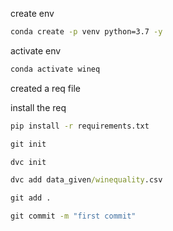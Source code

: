 create env 

```cmd
conda create -p venv python=3.7 -y
```

activate env
```cmd
conda activate wineq
```

created a req file

install the req
```cmd
pip install -r requirements.txt
```

```cmd
git init
```
```cmd
dvc init 
```
```cmd
dvc add data_given/winequality.csv
```
```cmd
git add .
```
```cmd
git commit -m "first commit"
```